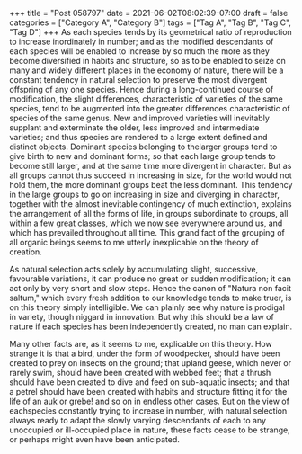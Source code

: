 +++
title = "Post 058797"
date = 2021-06-02T08:02:39-07:00
draft = false
categories = ["Category A", "Category B"]
tags = ["Tag A", "Tag B", "Tag C", "Tag D"]
+++
As each species tends by its geometrical ratio of reproduction to increase inordinately in number; and as the modified descendants of each species will be enabled to increase by so much the more as they become diversified in habits and structure, so as to be enabled to seize on many and widely different places in the economy of nature, there will be a constant tendency in natural selection to preserve the most divergent offspring of any one species. Hence during a long-continued course of modification, the slight differences, characteristic of varieties of the same species, tend to be augmented into the greater differences characteristic of species of the same genus. New and improved varieties will inevitably supplant and exterminate the older, less improved and intermediate varieties; and thus species are rendered to a large extent defined and distinct objects. Dominant species belonging to thelarger groups tend to give birth to new and dominant forms; so that each large group tends to become still larger, and at the same time more divergent in character. But as all groups cannot thus succeed in increasing in size, for the world would not hold them, the more dominant groups beat the less dominant. This tendency in the large groups to go on increasing in size and diverging in character, together with the almost inevitable contingency of much extinction, explains the arrangement of all the forms of life, in groups subordinate to groups, all within a few great classes, which we now see everywhere around us, and which has prevailed throughout all time. This grand fact of the grouping of all organic beings seems to me utterly inexplicable on the theory of creation.

As natural selection acts solely by accumulating slight, successive, favourable variations, it can produce no great or sudden modification; it can act only by very short and slow steps. Hence the canon of "Natura non facit saltum," which every fresh addition to our knowledge tends to make truer, is on this theory simply intelligible. We can plainly see why nature is prodigal in variety, though niggard in innovation. But why this should be a law of nature if each species has been independently created, no man can explain.

Many other facts are, as it seems to me, explicable on this theory. How strange it is that a bird, under the form of woodpecker, should have been created to prey on insects on the ground; that upland geese, which never or rarely swim, should have been created with webbed feet; that a thrush should have been created to dive and feed on sub-aquatic insects; and that a petrel should have been created with habits and structure fitting it for the life of an auk or grebe! and so on in endless other cases. But on the view of eachspecies constantly trying to increase in number, with natural selection always ready to adapt the slowly varying descendants of each to any unoccupied or ill-occupied place in nature, these facts cease to be strange, or perhaps might even have been anticipated.
